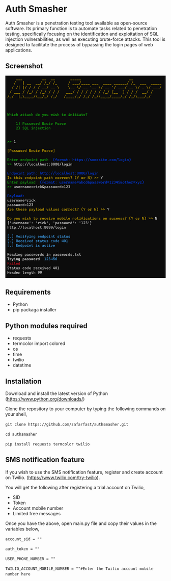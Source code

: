 # Auth Smasher

Auth Smasher is a penetration testing tool available as open-source software. Its primary function is to automate tasks related to penetration testing, specifically focusing on the identification and exploitation of SQL injection vulnerabilities, as well as executing brute-force attacks. This tool is designed to facilitate the process of bypassing the login pages of web applications.

## Screenshot

![authsmasher-banner](/images/screenshot.png)

## Requirements

* Python
* pip packaga installer

## Python modules required

* requests
* termcolor import colored
* os
* time
* twilio
* datetime

## Installation

Download and install the latest version of Python (https://www.python.org/downloads/)

Clone the repository to your computer by typing the following commands on your shell,

`git clone https://github.com/zafarfast/authsmasher.git`

`cd authsmasher`

`pip install requests termcolor twilio`

## SMS notification feature

If you wish to use the SMS notification feature, register and create account on Twilio. (https://www.twilio.com/try-twilio). 

You will get the following after registering a trial account on Twilio,

* SID
* Token
* Account mobile number
* Limited free messages

Once you have the above, open main.py file and copy their values in the variables below,

`account_sid = "" `

`auth_token = "" `

`USER_PHONE_NUMBER = ""`

`TWILIO_ACCOUNT_MOBILE_NUMBER = ""#Enter the Twilio account mobile number here`
